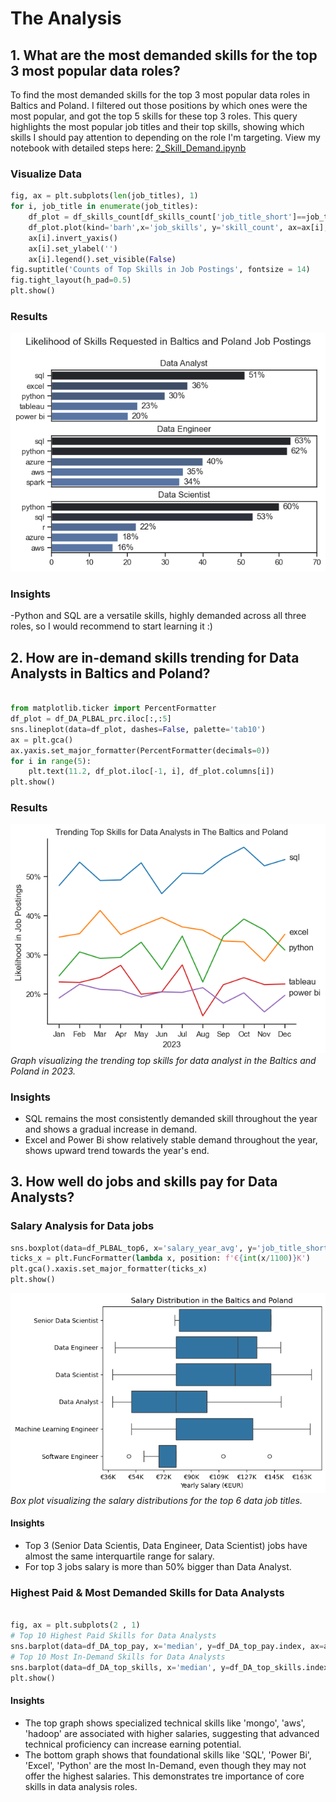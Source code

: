 # The Analysis
## 1. What are the most demanded skills for the top 3 most popular data roles?
To find the most demanded skills for the top 3 most popular data roles in Baltics and Poland. I filtered out those positions by which ones were the most popular, and got the top 5 skills for these top 3 roles. This query highlights the most popular job titles and their top skills, showing which skills I should pay attention to depending on the role I'm targeting.
View my notebook with detailed steps here:
[2_Skill_Demand.ipynb](https://github.com/OlegNowikov/Python_Data_Project/blob/main/3_Project/2_Skill_Demand.ipynb)
### Visualize Data
```Python
fig, ax = plt.subplots(len(job_titles), 1)
for i, job_title in enumerate(job_titles):
    df_plot = df_skills_count[df_skills_count['job_title_short']==job_title].head(5)
    df_plot.plot(kind='barh',x='job_skills', y='skill_count', ax=ax[i], title=job_title)
    ax[i].invert_yaxis()
    ax[i].set_ylabel('')
    ax[i].legend().set_visible(False)
fig.suptitle('Counts of Top Skills in Job Postings', fontsize = 14)
fig.tight_layout(h_pad=0.5)
plt.show()
```
### Results

![Visualization of Top Skills for Data roles](3_Project\Images\bp_skill_demand_all_roles.png)

### Insights
-Python and SQL are a versatile skills, highly demanded across all three roles, so I would recommend to start learning it :)

## 2. How are in-demand skills trending for Data Analysts in Baltics and Poland?
```python

from matplotlib.ticker import PercentFormatter
df_plot = df_DA_PLBAL_prc.iloc[:,:5]
sns.lineplot(data=df_plot, dashes=False, palette='tab10')
ax = plt.gca()
ax.yaxis.set_major_formatter(PercentFormatter(decimals=0))
for i in range(5):
    plt.text(11.2, df_plot.iloc[-1, i], df_plot.columns[i])
plt.show()

```
### Results

![Trending Top Skills for Data Analysts in the Baltics and Poland](3_Project\Images\Skills_in_demand_2023.png)
*Graph visualizing the trending top skills for data analyst in the Baltics and Poland in 2023.*

### Insights

- SQL remains the most consistently demanded skill throughout the year and shows a gradual increase in demand.
- Excel and Power Bi show relatively stable demand throughout the year, shows upward trend towards the year's end.

## 3. How well do jobs and skills pay for Data Analysts?
### Salary Analysis for Data jobs
```Python
sns.boxplot(data=df_PLBAL_top6, x='salary_year_avg', y='job_title_short', order=job_order)
ticks_x = plt.FuncFormatter(lambda x, position: f'€{int(x/1100)}K')
plt.gca().xaxis.set_major_formatter(ticks_x)
plt.show()

```
![Salary Distributions of Data Jobs in the Baltics and Poland](3_Project\Images\Salary_by_job.png)*Box plot visualizing the salary distributions for the top 6 data job titles.*

#### Insights
- Top 3 (Senior Data Scientis, Data Engineer, Data Scientist) jobs have almost the same interquartile range for salary.
- For top 3 jobs salary is more than 50% bigger than Data Analyst.

### Highest Paid & Most Demanded Skills for Data Analysts
```Python

fig, ax = plt.subplots(2 , 1)
# Top 10 Highest Paid Skills for Data Analysts
sns.barplot(data=df_DA_top_pay, x='median', y=df_DA_top_pay.index, ax=ax[0], hue='median', palette='dark:b_r', legend=False)
# Top 10 Most In-Demand Skills for Data Analysts
sns.barplot(data=df_DA_top_skills, x='median', y=df_DA_top_skills.index, ax=ax[1], hue='median', palette='light:b', legend=False)
plt.show()


```
#### Insights
- The top graph shows specialized technical skills like 'mongo', 'aws', 'hadoop' are associated with higher salaries, suggesting that advanced technical proficiency can increase earning potential.
- The bottom graph shows that foundational skills like 'SQL', 'Power Bi', 'Excel', 'Python' are the most In-Demand, even though they may not offer the highest salaries. This demonstrates tre importance of core skills in data analysis roles.